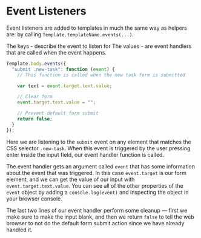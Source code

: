 # Event Listeners
Event listeners are added to templates in much the same way as helpers are: by calling `Template.templateName.events(...)`.

The keys - describe the event to listen for
The values - are event handlers that are called when the event happens.

```javascript
Template.body.events({
  "submit .new-task": function (event) {
    // This function is called when the new task form is submitted

    var text = event.target.text.value;

    // Clear form
    event.target.text.value = "";

    // Prevent default form submit
    return false;
  }
});
```

Here we are listening to the `submit` event on any element that matches the CSS selector `.new-task`. When this event is triggered by the user pressing enter inside the input field, our event handler function is called.

The event handler gets an argument called `event` that has some information about the event that was triggered. In this case `event.target` is our form element, and we can get the value of our input with `event.target.text.value`. You can see all of the other properties of the `event` object by adding a `console.log(event)` and inspecting the object in your browser console.

The last two lines of our event handler perform some cleanup — first we make sure to make the input blank, and then we return `false` to tell the web browser to not do the default form submit action since we have already handled it.
